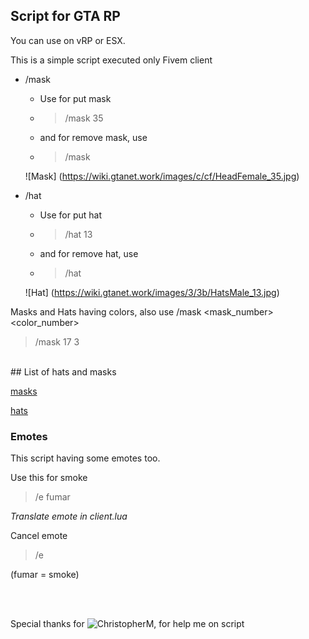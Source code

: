 ## Script for GTA RP

You can use on vRP or ESX.

This is a simple script executed only Fivem client


* /mask 

	* Use for put mask

	* > /mask 35

	* and for remove mask, use
	* > /mask

	![Mask] (https://wiki.gtanet.work/images/c/cf/HeadFemale_35.jpg)



* /hat

	* Use for put hat

	* > /hat 13

	* and for remove hat, use
	* > /hat

	![Hat] (https://wiki.gtanet.work/images/3/3b/HatsMale_13.jpg)

Masks and Hats having colors, also use /mask <mask_number> <color_number>
> /mask 17 3


<br>
## List of hats and masks

[masks](https://wiki.gtanet.work/index.php?title=Masks)

[hats](https://wiki.gtanet.work/index.php?title=Hats_Male)

### Emotes

This script having some emotes too.

Use this for smoke

> /e fumar

_Translate emote in client.lua_


Cancel emote
> /e


(fumar = smoke)

<br>
<br>

Special thanks for ![ChristopherM](https://github.com/inferno-collection), for help me on script
